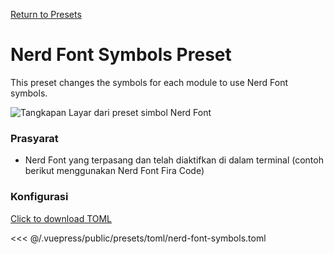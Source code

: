 [Return to Presets](./README.md#nerd-font-symbols)

# Nerd Font Symbols Preset

This preset changes the symbols for each module to use Nerd Font symbols.

![Tangkapan Layar dari preset simbol Nerd Font](/presets/img/nerd-font-symbols.png)

### Prasyarat

- Nerd Font yang terpasang dan telah diaktifkan di dalam terminal (contoh berikut menggunakan Nerd Font Fira Code)

### Konfigurasi

[Click to download TOML](/presets/toml/nerd-font-symbols.toml)

<<< @/.vuepress/public/presets/toml/nerd-font-symbols.toml
